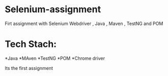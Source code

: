# Selenium-assignment
Firt assignment  with Selenium Webdriver , Java , Maven , TestNG and POM 


#  Tech Stach:
*Java
*MAven 
*TestNG
*POM
*Chrome driver



Its the first assignment 

